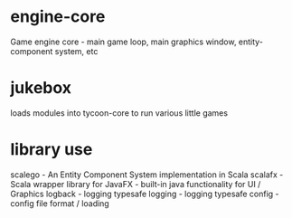 # engine-core
Game engine core - main game loop, main graphics window, entity-component system, etc

# jukebox
loads modules into tycoon-core to run various little games

# library use
scalego - An Entity Component System implementation in Scala
scalafx - Scala wrapper library for JavaFX - built-in java functionality for UI / Graphics
logback - logging
typesafe logging - logging
typesafe config - config file format / loading
